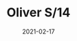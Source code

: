---
title: "Oliver S/14"
image_primary: "img/oliver-s14.jpg"
description: "OLIVER%20is%20clearly%20oriented%20to%20the%20Contract/Hospitality%20sector%20thanks%20to%20its%20features.%20These%20luminaires%20are%20made%20out%20of%20borosilicate%20glass%20and%20a%20warm%20light%20source%20to%20bring%20efficient%20light%20without%20glare%20and%20easy%20maintenance.%20Oliver%20incorporates%20an%20inner%20textile%20shade%2C%20protected%20from%20dust%20through%20the%20glass%20and%20available%20in%206%20different%20finishes%20or%20even%20customized.%0A%0A"
designer: "Sergi & Òscar"
tags: 
  - "Bover"
  - "Indoor"
  - "Pendant"
  - "Ceiling"
  - "Indoor Lamps"
href: "https://www.bover.es/en/lamp/oliver/"
category: "indoor-lamps"
subtitle: ""
manufacturer: "Bover"
slug: "/manufacturers/bover/indoor-lamps/sergi-oscar-oliver-s-14"
date: "2021-02-17"
---